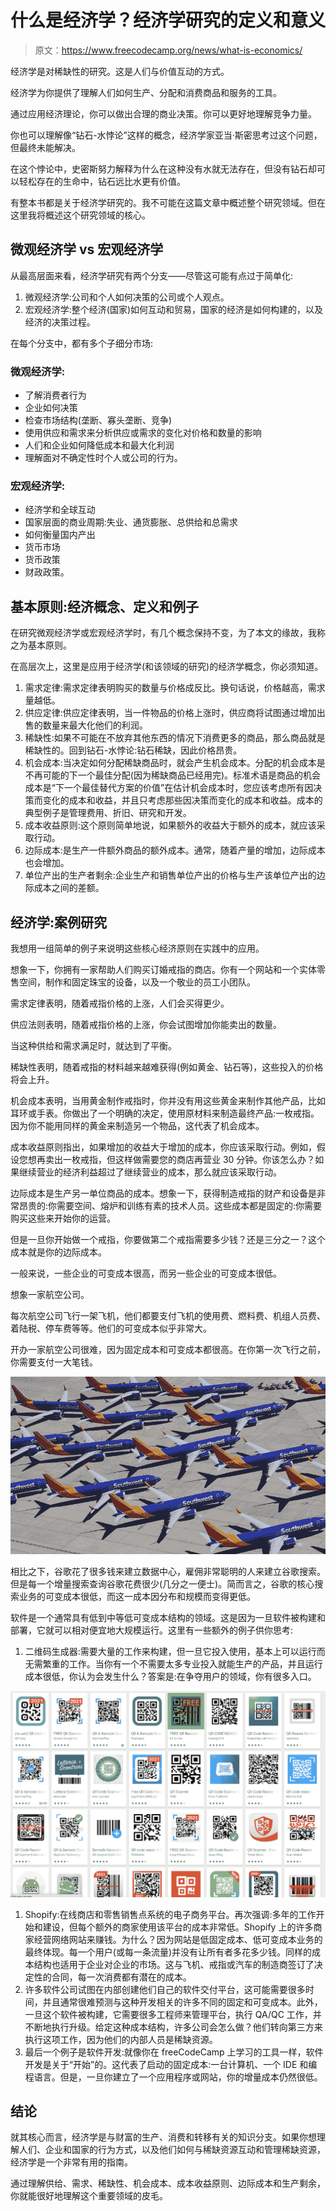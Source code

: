 # 什么是经济学？经济学研究的定义和意义

> 原文：<https://www.freecodecamp.org/news/what-is-economics/>

经济学是对稀缺性的研究。这是人们与价值互动的方式。

经济学为你提供了理解人们如何生产、分配和消费商品和服务的工具。

通过应用经济理论，你可以做出合理的商业决策。你可以更好地理解竞争力量。

你也可以理解像“钻石-水悖论”这样的概念，经济学家亚当·斯密思考过这个问题，但最终未能解决。

在这个悖论中，史密斯努力解释为什么在这种没有水就无法存在，但没有钻石却可以轻松存在的生命中，钻石远比水更有价值。

有整本书都是关于经济学研究的。我不可能在这篇文章中概述整个研究领域。但在这里我将概述这个研究领域的核心。

## 微观经济学 vs 宏观经济学

从最高层面来看，经济学研究有两个分支——尽管这可能有点过于简单化:

1.  微观经济学:公司和个人如何决策的公司或个人观点。
2.  宏观经济学:整个经济(国家)如何互动和贸易，国家的经济是如何构建的，以及经济的决策过程。

在每个分支中，都有多个子细分市场:

### 微观经济学:

*   了解消费者行为
*   企业如何决策
*   检查市场结构(垄断、寡头垄断、竞争)
*   使用供应和需求来分析供应或需求的变化对价格和数量的影响
*   人们和企业如何降低成本和最大化利润
*   理解面对不确定性时个人或公司的行为。

### 宏观经济学:

*   经济学和全球互动
*   国家层面的商业周期:失业、通货膨胀、总供给和总需求
*   如何衡量国内产出
*   货币市场
*   货币政策
*   财政政策。

## 基本原则:经济概念、定义和例子

在研究微观经济学或宏观经济学时，有几个概念保持不变，为了本文的缘故，我称之为基本原则。

在高层次上，这里是应用于经济学(和该领域的研究)的经济学概念，你必须知道。

1.  需求定律:需求定律表明购买的数量与价格成反比。换句话说，价格越高，需求量越低。
2.  供应定律:供应定律表明，当一件物品的价格上涨时，供应商将试图通过增加出售的数量来最大化他们的利润。
3.  稀缺性:如果不可能在不放弃其他东西的情况下消费更多的商品，那么商品就是稀缺性的。回到钻石-水悖论:钻石稀缺，因此价格昂贵。
4.  机会成本:当决定如何分配稀缺商品时，就会产生机会成本。分配的机会成本是不再可能的下一个最佳分配(因为稀缺商品已经用完)。标准术语是商品的机会成本是“下一个最佳替代方案的价值”在估计机会成本时，您应该考虑所有因决策而变化的成本和收益，并且只考虑那些因决策而变化的成本和收益。成本的典型例子是管理费用、折旧、研究和开发。
5.  成本收益原则:这个原则简单地说，如果额外的收益大于额外的成本，就应该采取行动。
6.  边际成本:是生产一件额外商品的额外成本。通常，随着产量的增加，边际成本也会增加。
7.  单位产出的生产者剩余:企业生产和销售单位产出的价格与生产该单位产出的边际成本之间的差额。

## 经济学:案例研究

我想用一组简单的例子来说明这些核心经济原则在实践中的应用。

想象一下，你拥有一家帮助人们购买订婚戒指的商店。你有一个网站和一个实体零售空间，制作和固定珠宝的设备，以及一个敬业的员工小团队。

需求定律表明，随着戒指价格的上涨，人们会买得更少。

供应法则表明，随着戒指价格的上涨，你会试图增加你能卖出的数量。

当这种供给和需求满足时，就达到了平衡。

稀缺性表明，随着戒指的材料越来越难获得(例如黄金、钻石等)，这些投入的价格将会上升。

机会成本表明，当用黄金制作戒指时，你并没有用这些黄金来制作其他产品，比如耳环或手表。你做出了一个明确的决定，使用原材料来制造最终产品:一枚戒指。因为你不能用同样的黄金来制造另一个物品，这代表了机会成本。

成本收益原则指出，如果增加的收益大于增加的成本，你应该采取行动。例如，假设您想再卖出一枚戒指，但这样做需要您的商店再营业 30 分钟。你该怎么办？如果继续营业的经济利益超过了继续营业的成本，那么就应该采取行动。

边际成本是生产另一单位商品的成本。想象一下，获得制造戒指的财产和设备是非常昂贵的:你需要空间、熔炉和训练有素的技术人员。这些成本都是固定的:你需要购买这些来开始你的运营。

但是一旦你开始做一个戒指，你要做第二个戒指需要多少钱？还是三分之一？这个成本就是你的边际成本。

一般来说，一些企业的可变成本很高，而另一些企业的可变成本很低。

想象一家航空公司。

每次航空公司飞行一架飞机，他们都要支付飞机的使用费、燃料费、机组人员费、着陆税、停车费等等。他们的可变成本似乎非常大。

开办一家航空公司很难，因为固定成本和可变成本都很高。在你第一次飞行之前，你需要支付一大笔钱。

![kjBwozmGvKgeAtbuvLf7VsjhSOemikZRbemRFoyt1gAfDFMZCcP53P3_w6NIv_2jIKx2A7qvrRyB2Z42asCD-FiBC_z8uFoTK6abtlDGHEG-vnYr9fZYT6qirESxUBIvecX5XRUj](img/21c62b92336ffda55c1936c0c3314a8c.png)

相比之下，谷歌花了很多钱来建立数据中心，雇佣非常聪明的人来建立谷歌搜索。但是每一个增量搜索查询谷歌花费很少(几分之一便士)。简而言之，谷歌的核心搜索业务的可变成本很低，而这一成本因分布和规模而变得更低。

软件是一个通常具有低到中等低可变成本结构的领域。这是因为一旦软件被构建和部署，它就可以相对便宜地大规模运行。这里有一些额外的例子供你思考:

1.  二维码生成器:需要大量的工作来构建，但一旦它投入使用，基本上可以运行而无需繁重的工作。当你有一个不需要太多专业投入就能生产的产品，并且运行成本很低，你认为会发生什么？答案是:在争夺用户的领域，你有很多入口。

![rHFTv0uM27bUpWqUDUGSCIfYJEtR4zlP6-rKJuLan3lerjjRpVmVVs2n83TpvYdT52ryO8751qCbnjqxbnO5kgUUZoW52-Xf1cOwrZ0jITTysaFEQfbTSqLkkw5-ihdYg-8zI86u](img/c6ca81fd0b1ed60bc1aaed764ab6ab85.png)

1.  Shopify:在线商店和零售销售点系统的电子商务平台。再次强调:多年的工作开始和建设，但每个额外的商家使用该平台的成本非常低。Shopify 上的许多商家经营网络网站来赚钱。为什么？因为网站是低固定成本、低可变成本业务的最终体现。每一个用户(或每一条流量)并没有让所有者多花多少钱。同样的成本结构也适用于企业对企业的市场。这与飞机、戒指或汽车的制造商签订了决定性的合同，每一次消费都有潜在的成本。
2.  许多软件公司试图在内部创建他们自己的软件交付平台，这可能需要很多时间，并且通常很难预测与这种开发相关的许多不同的固定和可变成本。此外，一旦这个软件被构建，它需要很多工程师来管理平台，执行 QA/QC 工作，并不断地执行升级。给定这种成本结构，许多公司会怎么做？他们转向第三方来执行这项工作，因为他们的内部人员是稀缺资源。
3.  最后一个例子是软件开发:就像你在 freeCodeCamp 上学习的工具一样，软件开发是关于“开始”的。这代表了启动的固定成本:一台计算机、一个 IDE 和编程语言。但是，一旦你建立了一个应用程序或网站，你的增量成本仍然很低。

## 结论

就其核心而言，经济学是与财富的生产、消费和转移有关的知识分支。如果你想理解人们、企业和国家的行为方式，以及他们如何与稀缺资源互动和管理稀缺资源，经济学是一个非常有用的指南。

通过理解供给、需求、稀缺性、机会成本、成本收益原则、边际成本和生产剩余，你就能很好地理解这个重要领域的皮毛。